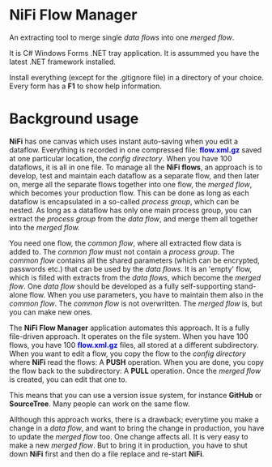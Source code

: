# NiFi Flow Manager
An extracting tool to merge single <i>data flows</i> into one <i>merged flow</i>.

<p>It is C# Windows Forms .NET tray application. It is assummed you have the latest .NET framework installed.</p>

<p>Install everything (except for the .gitignore file) in a directory of your choice. Every form has a <b>F1</b> to show help information.</p>

# Background usage

<p><b>NiFi</b> has one canvas which uses instant auto-saving when you edit a dataflow. Everything is recorded in one compressed file: <font color='blue'><b>flow.xml.gz</b></font> saved at one particular location, the <i>config directory</i>. When you have 100 dataflows, it is all in one file. To manage all the <b>NiFi flows</b>, an approach is to develop, test and maintain each dataflow as a separate flow, and then later on, merge all the separate flows together into one flow, the <i>merged flow</i>, which becomes your production flow. This can be done as long as each dataflow is encapsulated in a so-called <i>process group</i>, which can be nested. As long as a dataflow has only one main process group, you can extract the <i>process group</i> from the <i>data flow</i>, and merge them all together into the <i>merged flow.</i></p>
<p>You need one flow, the <i>common flow</i>, where all extracted flow data is added to. The <i>common flow</i> must not contain a <i>process group</i>. The <i>common flow</i> contains all the shared parameters (which can be encrypted, passwords etc.) that can be used by the <i>data flows</i>. It is an 'empty' flow, which is filled with extracts from the <i>data flows</i>, which become the <i>merged flow</i>. One <i>data flow</i> should be developed as a fully self-supporting stand-alone flow. When you use parameters, you have to maintain them also in the <i>common flow</i>. The <i>common flow</i> is not overwritten. The <i>merged flow</i> is, but you can make new ones.</p> 
<p>The <b>NiFi Flow Manager</b> application automates this approach. It is a fully file-driven approach. It operates on the file system. When you have 100 flows, you have 100 <font color='blue'><b>flow.xml.gz</b></font> files, all stored at a different subdirectory. When you want to edit a flow, you copy the flow to the <i>config directory</i> where <b>NiFi</b> read the flows: A <b>PUSH</b> operation. When you are done, you copy the flow back to the subdirectory: A <b>PULL</b> operation. Once the <i>merged flow</i> is created, you can edit that one to.</p>
<p>This means that you can use a version issue system, for instance <b>GitHub</b> or <b>SourceTree</b>. Many people can work on the same flow.</p>
<p>Allthough this approach works, there is a drawback; everytime you make a change in a <i>data flow</i>, and want to bring the change in production, you have to update the <i>merged flow</i> too. One change affects all. It is very easy to make a new <i>merged flow</i>. But to bring it in production, you have to shut down <b>NiFi</b> first and then do a file replace and re-start <b>NiFi</b>.</p>
